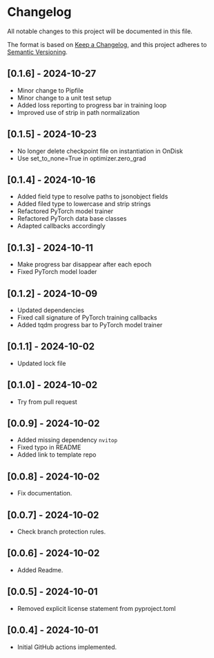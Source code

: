 # Changelog
All notable changes to this project will be documented in this file.

The format is based on [Keep a Changelog](https://keepachangelog.com/en/1.0.0/),
and this project adheres to [Semantic Versioning](https://semver.org/spec/v2.0.0.html).

## [0.1.6] - 2024-10-27
- Minor change to Pipfile
- Minor change to a unit test setup
- Added loss reporting to progress bar in training loop
- Improved use of strip in path normalization

## [0.1.5] - 2024-10-23
- No longer delete checkpoint file on instantiation in OnDisk
- Use set_to_none=True in optimizer.zero_grad

## [0.1.4] - 2024-10-16
- Added field type to resolve paths to jsonobject fields
- Added filed type to lowercase and strip strings
- Refactored PyTorch model trainer
- Refactored PyTorch data base classes
- Adapted callbacks accordingly

## [0.1.3] - 2024-10-11
- Make progress bar disappear after each epoch
- Fixed PyTorch model loader

## [0.1.2] - 2024-10-09
- Updated dependencies
- Fixed call signature of PyTorch training callbacks
- Added tqdm progress bar to PyTorch model trainer

## [0.1.1] - 2024-10-02
- Updated lock file

## [0.1.0] - 2024-10-02
- Try from pull request

## [0.0.9] - 2024-10-02
- Added missing dependency `nvitop`
- Fixed typo in README
- Added link to template repo

## [0.0.8] - 2024-10-02
- Fix documentation.

## [0.0.7] - 2024-10-02
- Check branch protection rules.

## [0.0.6] - 2024-10-02
- Added Readme.

## [0.0.5] - 2024-10-01
- Removed explicit license statement from pyproject.toml

## [0.0.4] - 2024-10-01
- Initial GitHub actions implemented.
